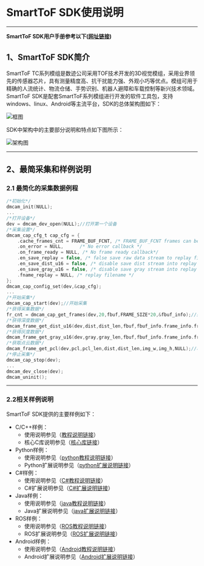 # SmartToF SDK使用说明

------

**SmartToF SDK用户手册参考以下([网址链接](https://smarttofdoc.readthedocs.io/en/latest/))**

## 1、SmartToF SDK简介

SmartToF TC系列模组是数迹公司采用TOF技术开发的3D视觉模组，采用业界领先的传感器芯片，具有测量精度高、抗干扰能力强、外观小巧等优点。模组可用于精确的人流统计、物流仓储、手势识别、机器人避障和车载控制等新兴技术领域。SmartToF SDK是配套SmartToF系列模组进行开发的软件工具包，支持windows、linux、Android等主流平台，SDK的总体架构图如下：

![框图](https://github.com/smarttofsdk/doctest/raw/master/source/Introduction/image/Overview.png)

SDK中架构中的主要部分说明和特点如下图所示：

![架构图](https://github.com/smarttofsdk/doctest/raw/master/source/Introduction/image/Components.png)

------

## 2、最简采集和样例说明

### 2.1 最简化的采集数据例程

```c
/*初始化*/
dmcam_init(NULL);
...
/*打开设备*/
dev = dmcam_dev_open(NULL);//打开第一个设备
/*采集设置*/
dmcam_cap_cfg_t cap_cfg = {
    .cache_frames_cnt = FRAME_BUF_FCNT, /* FRAME_BUF_FCNT frames can be cached in frame buffer*/
    .on_error = NULL,      /* No error callback */
    .on_frame_ready = NULL, /* No frame ready callback*/
    .en_save_replay = false, /* false save raw data stream to replay file */
    .en_save_dist_u16 = false, /* disable save dist stream into replay file */
    .en_save_gray_u16 = false, /* disable save gray stream into replay file*/
    .fname_replay = NULL, /* replay filename */
};
dmcam_cap_config_set(dev,&cap_cfg);
...
/*开始采集*/
dmcam_cap_start(dev);//开始采集
/*获得采集数据*/
fr_cnt = dmcam_cap_get_frames(dev,20,fbuf,FRAME_SIZE*20,&fbuf_info);//采集20帧数据
/*获得深度数据*/
dmcam_frame_get_dist_u16(dev,dist,dist_len,fbuf,fbuf_info.frame_info.frame_size, &fbuf_info.frame_info);//解析出一帧深度数据
/*获得灰度数据*/
dmcam_frame_get_gray_u16(dev,gray,gray_len,fbuf,fbuf_info.frame_info.frame_size, &fbuf_info.frame_info);//解析出一帧灰度数据
/*获取点云数据*/
dmcam_frame_get_pcl(dev,pcl,pcl_len,dist,dist_len,img_w,img_h,NULL);//将转换的深度数据转换成点云数据
/*停止采集*/
dmcam_cap_stop(dev);
...
dmcam_dev_close(dev);
dmcam_uninit();
```
------

### 2.2相关样例说明

SmartToF SDK提供的主要样例如下：

- C/C++样例：
  - 使用说明参见（[教程说明链接](https://smarttofdoc.readthedocs.io/en/latest/Tutorial/C_C++/index.html)）
  - 核心C库说明参见（[核心库链接](https://smarttofdoc.readthedocs.io/en/latest/Reference/C_C++/index.html)）
- Python样例：
  - 使用说明参见（[python教程说明链接](https://smarttofdoc.readthedocs.io/en/latest/Tutorial/Python/index.html)）
  - Python扩展说明参见（[python扩展说明链接](https://smarttofdoc.readthedocs.io/en/latest/Reference/Python/index.html)）
- C#样例：
  - 使用说明参见（[C#教程说明链接](https://smarttofdoc.readthedocs.io/en/latest/Tutorial/Csharp/index.html)）
  - C#扩展说明参见（[C#扩展说明链接](https://smarttofdoc.readthedocs.io/en/latest/Reference/Csharp/index.html)）
- Java样例：
  - 使用说明参见（[java教程说明链接](https://smarttofdoc.readthedocs.io/en/latest/Tutorial/Java/index.html)）
  - Java扩展说明参见（[java扩展说明链接](https://smarttofdoc.readthedocs.io/en/latest/Reference/Java/index.html)）
- ROS样例：
  - 使用说明参见（[ROS教程说明链接](https://smarttofdoc.readthedocs.io/en/latest/Tutorial/ROS/index.html)）
  - ROS扩展说明参见（[ROS扩展说明链接](https://smarttofdoc.readthedocs.io/en/latest/Reference/ROS/index.html)）
- Android样例：
  - 使用说明参见（[Android教程说明链接](https://smarttofdoc.readthedocs.io/en/latest/Tutorial/Android/Androidapk.html)）
  - Android扩展说明参见（[Android扩展说明链接](https://smarttofdoc.readthedocs.io/en/latest/Reference/Android/index.html)）
